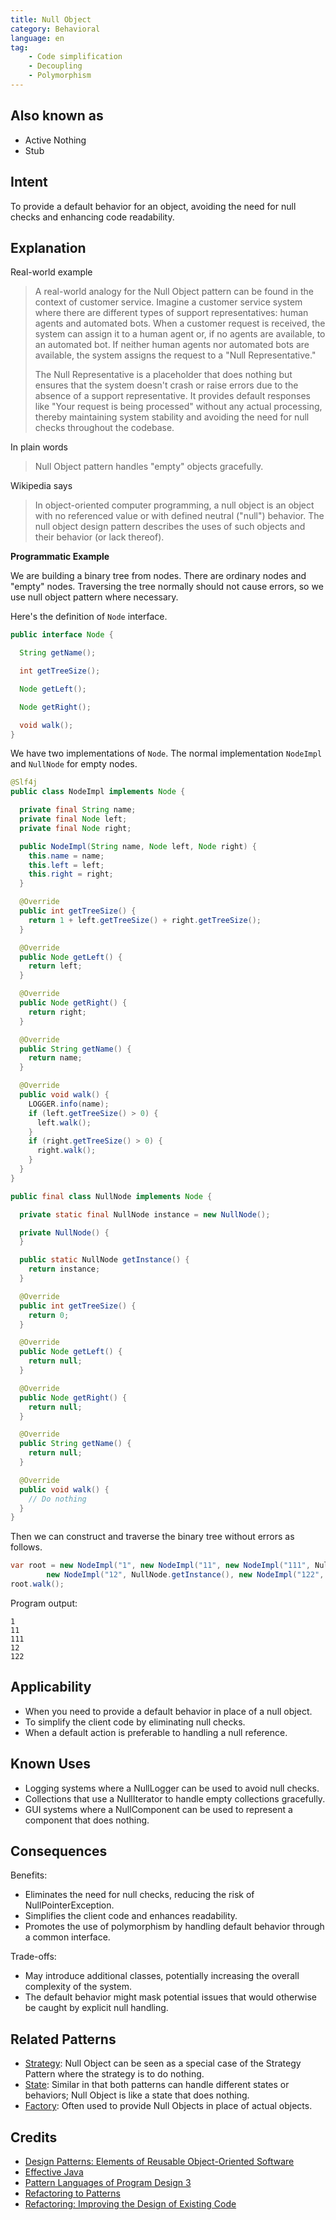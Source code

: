 ```yaml
---
title: Null Object
category: Behavioral
language: en
tag:
    - Code simplification
    - Decoupling
    - Polymorphism
---
```


## Also known as

* Active Nothing
* Stub

## Intent

To provide a default behavior for an object, avoiding the need for null checks and enhancing code readability.

## Explanation

Real-world example

> A real-world analogy for the Null Object pattern can be found in the context of customer service. Imagine a customer service system where there are different types of support representatives: human agents and automated bots. When a customer request is received, the system can assign it to a human agent or, if no agents are available, to an automated bot. If neither human agents nor automated bots are available, the system assigns the request to a "Null Representative."
>
> The Null Representative is a placeholder that does nothing but ensures that the system doesn't crash or raise errors due to the absence of a support representative. It provides default responses like "Your request is being processed" without any actual processing, thereby maintaining system stability and avoiding the need for null checks throughout the codebase.       

In plain words

> Null Object pattern handles "empty" objects gracefully.   

Wikipedia says

> In object-oriented computer programming, a null object is an object with no referenced value or with defined neutral ("null") behavior. The null object design pattern describes the uses of such objects and their behavior (or lack thereof).

**Programmatic Example**

We are building a binary tree from nodes. There are ordinary nodes and "empty" nodes. Traversing the tree normally should not cause errors, so we use null object pattern where necessary.

Here's the definition of `Node` interface.

```java
public interface Node {

  String getName();

  int getTreeSize();

  Node getLeft();

  Node getRight();

  void walk();
}
```

We have two implementations of `Node`. The normal implementation `NodeImpl` and `NullNode` for empty nodes.

```java
@Slf4j
public class NodeImpl implements Node {

  private final String name;
  private final Node left;
  private final Node right;

  public NodeImpl(String name, Node left, Node right) {
    this.name = name;
    this.left = left;
    this.right = right;
  }

  @Override
  public int getTreeSize() {
    return 1 + left.getTreeSize() + right.getTreeSize();
  }

  @Override
  public Node getLeft() {
    return left;
  }

  @Override
  public Node getRight() {
    return right;
  }

  @Override
  public String getName() {
    return name;
  }

  @Override
  public void walk() {
    LOGGER.info(name);
    if (left.getTreeSize() > 0) {
      left.walk();
    }
    if (right.getTreeSize() > 0) {
      right.walk();
    }
  }
}

public final class NullNode implements Node {

  private static final NullNode instance = new NullNode();

  private NullNode() {
  }

  public static NullNode getInstance() {
    return instance;
  }

  @Override
  public int getTreeSize() {
    return 0;
  }

  @Override
  public Node getLeft() {
    return null;
  }

  @Override
  public Node getRight() {
    return null;
  }

  @Override
  public String getName() {
    return null;
  }

  @Override
  public void walk() {
    // Do nothing
  }
}
```

Then we can construct and traverse the binary tree without errors as follows.

```java
var root = new NodeImpl("1", new NodeImpl("11", new NodeImpl("111", NullNode.getInstance(), NullNode.getInstance()), NullNode.getInstance()),
        new NodeImpl("12", NullNode.getInstance(), new NodeImpl("122", NullNode.getInstance(), NullNode.getInstance())));
root.walk();
```

Program output:

```
1
11
111
12
122
```

## Applicability

* When you need to provide a default behavior in place of a null object.
* To simplify the client code by eliminating null checks.
* When a default action is preferable to handling a null reference.

## Known Uses

* Logging systems where a NullLogger can be used to avoid null checks.
* Collections that use a NullIterator to handle empty collections gracefully.
* GUI systems where a NullComponent can be used to represent a component that does nothing.

## Consequences

Benefits:

* Eliminates the need for null checks, reducing the risk of NullPointerException.
* Simplifies the client code and enhances readability.
* Promotes the use of polymorphism by handling default behavior through a common interface.

Trade-offs:

* May introduce additional classes, potentially increasing the overall complexity of the system.
* The default behavior might mask potential issues that would otherwise be caught by explicit null handling.

## Related Patterns

* [Strategy](https://java-design-patterns.com/patterns/strategy/): Null Object can be seen as a special case of the Strategy Pattern where the strategy is to do nothing.
* [State](https://java-design-patterns.com/patterns/state/): Similar in that both patterns can handle different states or behaviors; Null Object is like a state that does nothing.
* [Factory](https://java-design-patterns.com/patterns/factory/): Often used to provide Null Objects in place of actual objects.

## Credits

* [Design Patterns: Elements of Reusable Object-Oriented Software](https://amzn.to/3w0pvKI)
* [Effective Java](https://amzn.to/4cGk2Jz)
* [Pattern Languages of Program Design 3](https://amzn.to/3UZkRF6)
* [Refactoring to Patterns](https://amzn.to/3VOO4F5)
* [Refactoring: Improving the Design of Existing Code](https://amzn.to/3UJ7etA)
